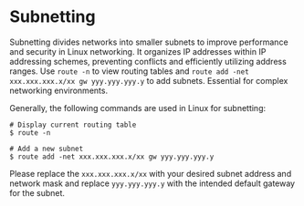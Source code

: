 # Subnetting

Subnetting divides networks into smaller subnets to improve performance and security in Linux networking. It organizes IP addresses within IP addressing schemes, preventing conflicts and efficiently utilizing address ranges. Use `route -n` to view routing tables and `route add -net xxx.xxx.xxx.x/xx gw yyy.yyy.yyy.y` to add subnets. Essential for complex networking environments.

Generally, the following commands are used in Linux for subnetting:

```shell
# Display current routing table
$ route -n 

# Add a new subnet
$ route add -net xxx.xxx.xxx.x/xx gw yyy.yyy.yyy.y
```

Please replace the `xxx.xxx.xxx.x/xx` with your desired subnet address and network mask and replace `yyy.yyy.yyy.y` with the intended default gateway for the subnet.